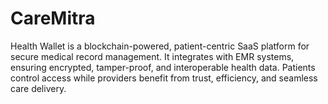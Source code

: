 # CareMitra
Health Wallet is a blockchain-powered, patient-centric SaaS platform for secure medical record management. It integrates with EMR systems, ensuring encrypted, tamper-proof, and interoperable health data. Patients control access while providers benefit from trust, efficiency, and seamless care delivery.
